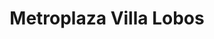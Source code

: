 ---
title: "Metroplaza Villa Lobos"
url: /zona-6-de-villa-nueva/metroplaza-villa-lobos/
shop: centro comercial
---